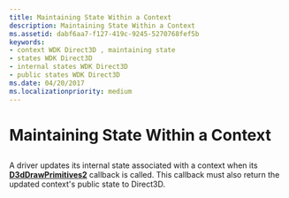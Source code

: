```yaml
---
title: Maintaining State Within a Context
description: Maintaining State Within a Context
ms.assetid: dabf6aa7-f127-419c-9245-5270768fef5b
keywords:
- context WDK Direct3D , maintaining state
- states WDK Direct3D
- internal states WDK Direct3D
- public states WDK Direct3D
ms.date: 04/20/2017
ms.localizationpriority: medium
---
```


# Maintaining State Within a Context


## <span id="ddk_maintaining_state_within_a_context_gg"></span><span id="DDK_MAINTAINING_STATE_WITHIN_A_CONTEXT_GG"></span>


A driver updates its internal state associated with a context when its [**D3dDrawPrimitives2**](https://docs.microsoft.com/windows-hardware/drivers/ddi/content/d3dhal/nc-d3dhal-lpd3dhal_drawprimitives2cb) callback is called. This callback must also return the updated context's public state to Direct3D.

 

 





